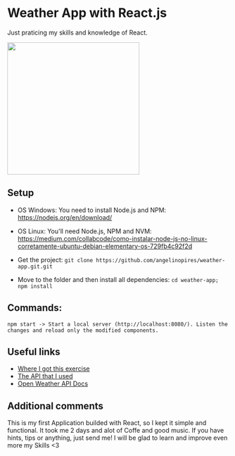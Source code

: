 # Weather App with React.js

Just praticing my skills and knowledge of React.

<img src="https://media.giphy.com/media/3o7TKzvWqnLjZ32EQ8/giphy.gif" width="300" height="300">


## Setup

* OS Windows: You need to install Node.js and NPM: https://nodejs.org/en/download/


* OS Linux: You'll need Node.js, NPM and NVM: https://medium.com/collabcode/como-instalar-node-js-no-linux-corretamente-ubuntu-debian-elementary-os-729fb4c92f2d

* Get the project:
``git clone https://github.com/angelinopires/weather-app.git.git``

* Move to the folder and then install all dependencies:
``cd weather-app; npm install ``

## Commands:

``npm start -> Start a local server (http://localhost:8080/). Listen the changes and reload only the modified components.``


## Useful links

- [Where I got this exercise](https://daveceddia.com/react-practice-projects/)
- [The API that I used](https://openweathermap.org/api)
- [Open Weather API Docs](https://openweathermap.org/current)

## Additional comments
This is my first Application builded with React, so I kept it simple and functional. It took me 2 days and alot of Coffe and good music. If you have hints, tips or anything, just send me! I will be glad to learn and improve even more my Skills <3